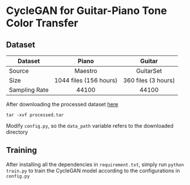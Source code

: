 # CycleGAN for Guitar-Piano Tone Color Transfer

## Dataset
| Dataset         | Piano                  | Guitar                |
| --------------  |:----------------------:|:---------------------:|
| Source          | Maestro                | GuitarSet             |
| Size            | 1044 files (156 hours) |   360 files (3 hours) |
| Sampling Rate   | 44100                  |    44100              |

After downloading the processed dataset [here](https://www.google.com)
```
tar -xvf processed.tar
```

Modify `config.py`, so the `data_path` variable refers to the downloaded directory

## Training
After installing all the dependencies in `requirement.txt`, simply run `python train.py` to train the CycleGAN model according to the configurations in `config.py`

